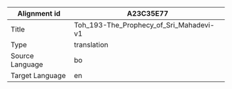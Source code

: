 |Alignment id | A23C35E77
| --- | --- 
|Title | Toh_193-The_Prophecy_of_Sri_Mahadevi-v1 
|Type | translation
|Source Language | bo
|Target Language | en